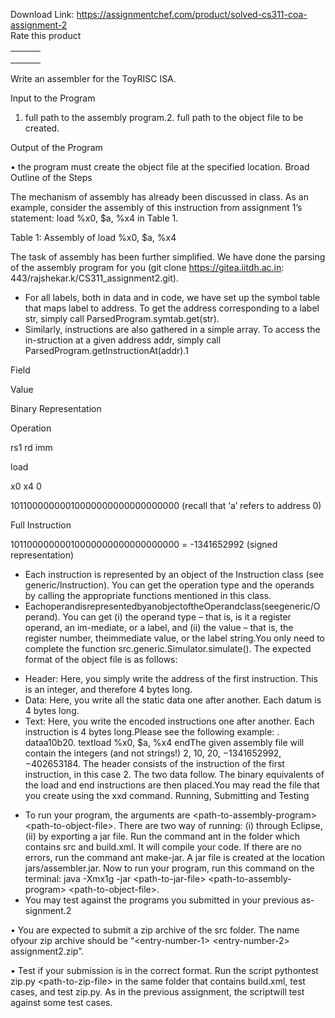 Download Link: https://assignmentchef.com/product/solved-cs311-coa-assignment-2
<br>
<span class="kksr-muted">Rate this product</span>

<table>

 <tbody>

  <tr>

   <td></td>

   <td></td>

   <td></td>

  </tr>

  <tr>

   <td></td>

   <td></td>

   <td></td>

  </tr>

  <tr>

   <td colspan="2" rowspan="1"></td>

   <td></td>

  </tr>

 </tbody>

</table>

Write an assembler for the ToyRISC ISA.

Input to the Program

1. full path to the assembly program.2. full path to the object file to be created.

Output of the Program

• the program must create the object file at the specified location. Broad Outline of the Steps

The mechanism of assembly has already been discussed in class. As an example, consider the assembly of this instruction from assignment 1’s statement: load %x0, $a, %x4 in Table 1.

Table 1: Assembly of load %x0, $a, %x4

The task of assembly has been further simplified. We have done the parsing of the assembly program for you (git clone https://gitea.iitdh.ac.in: 443/rajshekar.k/CS311_assignment2.git).

<ul>

 <li>For all labels, both in data and in code, we have set up the symbol table that maps label to address. To get the address corresponding to a label str, simply call ParsedProgram.symtab.get(str).</li>

 <li>Similarly, instructions are also gathered in a simple array. To access the in-struction at a given address addr, simply call ParsedProgram.getInstructionAt(addr).1</li>

</ul>

Field

Value

Binary Representation

Operation

rs1 rd imm

load

x0 x4 0

10110000000010000000000000000000 (recall that ‘a’ refers to address 0)

Full Instruction

10110000000010000000000000000000 = -1341652992 (signed representation)

<ul>

 <li>Each instruction is represented by an object of the Instruction class (see generic/Instruction). You can get the operation type and the operands by calling the appropriate functions mentioned in this class.</li>

 <li>EachoperandisrepresentedbyanobjectoftheOperandclass(seegeneric/Operand). You can get (i) the operand type – that is, is it a register operand, an im-mediate, or a label, and (ii) the value – that is, the register number, theimmediate value, or the label string.You only need to complete the function src.generic.Simulator.simulate(). The expected format of the object file is as follows:</li>

</ul>

<ul>

 <li>Header: Here, you simply write the address of the first instruction. This is an integer, and therefore 4 bytes long.</li>

 <li>Data: Here, you write all the static data one after another. Each datum is 4 bytes long.</li>

 <li>Text: Here, you write the encoded instructions one after another. Each instruction is 4 bytes long.Please see the following example: . dataa10b20. textload %x0, $a, %x4 endThe given assembly file will contain the integers (and not strings!) 2, 10, 20, −1341652992, −402653184. The header consists of the instruction of the first instruction, in this case 2. The two data follow. The binary equivalents of the load and end instructions are then placed.You may read the file that you create using the xxd command. Running, Submitting and Testing</li>

</ul>

<ul>

 <li>To run your program, the arguments are &lt;path-to-assembly-program&gt; &lt;path-to-object-file&gt;. There are two way of running: (i) through Eclipse, (ii) by exporting a jar file. Run the command ant in the folder which contains src and build.xml. It will compile your code. If there are no errors, run the command ant make-jar. A jar file is created at the location jars/assembler.jar. Now to run your program, run this command on the terminal: java -Xmx1g -jar &lt;path-to-jar-file&gt; &lt;path-to-assembly-program&gt; &lt;path-to-object-file&gt;.</li>

 <li>You may test against the programs you submitted in your previous as- signment.2</li>

</ul>

• You are expected to submit a zip archive of the src folder. The name ofyour zip archive should be “&lt;entry-number-1&gt; &lt;entry-number-2&gt; assignment2.zip”.

• Test if your submission is in the correct format. Run the script pythontest zip.py &lt;path-to-zip-file&gt; in the same folder that contains build.xml, test cases, and test zip.py. As in the previous assignment, the scriptwill test against some test cases.